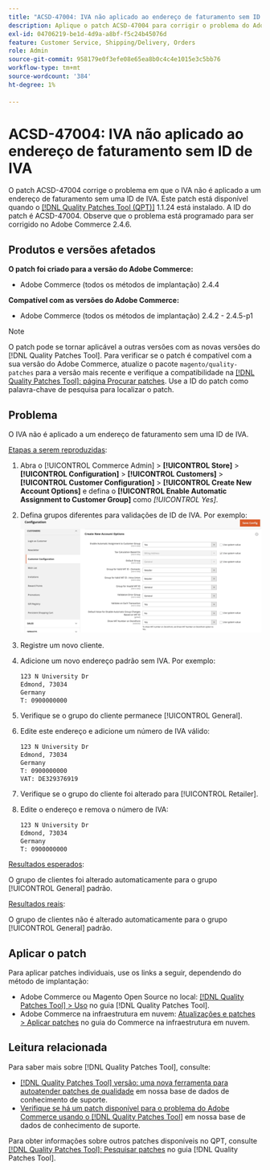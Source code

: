 ```yaml
---
title: "ACSD-47004: IVA não aplicado ao endereço de faturamento sem ID de IVA"
description: Aplique o patch ACSD-47004 para corrigir o problema do Adobe Commerce em que o IVA não é aplicado a um endereço de faturamento sem uma ID de IVA.
exl-id: 04706219-be1d-4d9a-a8bf-f5c24b45076d
feature: Customer Service, Shipping/Delivery, Orders
role: Admin
source-git-commit: 958179e0f3efe08e65ea8b0c4c4e1015e3c5bb76
workflow-type: tm+mt
source-wordcount: '384'
ht-degree: 1%

---
```


# ACSD-47004: IVA não aplicado ao endereço de faturamento sem ID de IVA

O patch ACSD-47004 corrige o problema em que o IVA não é aplicado a um endereço de faturamento sem uma ID de IVA. Este patch está disponível quando o [[!DNL Quality Patches Tool (QPT)]](/help/announcements/adobe-commerce-announcements/magento-quality-patches-released-new-tool-to-self-serve-quality-patches.md) 1.1.24 está instalado. A ID do patch é ACSD-47004. Observe que o problema está programado para ser corrigido no Adobe Commerce 2.4.6.

## Produtos e versões afetados

**O patch foi criado para a versão do Adobe Commerce:**

* Adobe Commerce (todos os métodos de implantação) 2.4.4

**Compatível com as versões do Adobe Commerce:**

* Adobe Commerce (todos os métodos de implantação) 2.4.2 - 2.4.5-p1

>[!NOTE]
>
>O patch pode se tornar aplicável a outras versões com as novas versões do [!DNL Quality Patches Tool]. Para verificar se o patch é compatível com a sua versão do Adobe Commerce, atualize o pacote `magento/quality-patches` para a versão mais recente e verifique a compatibilidade na [[!DNL Quality Patches Tool]: página Procurar patches](https://experienceleague.adobe.com/tools/commerce-quality-patches/index.html). Use a ID do patch como palavra-chave de pesquisa para localizar o patch.

## Problema

O IVA não é aplicado a um endereço de faturamento sem uma ID de IVA.

<u>Etapas a serem reproduzidas</u>:

1. Abra o [!UICONTROL Commerce Admin] > **[!UICONTROL Store]** > **[!UICONTROL Configuration]** > **[!UICONTROL Customers]** > **[!UICONTROL Customer Configuration]** > **[!UICONTROL Create New Account Options]** e defina o **[!UICONTROL Enable Automatic Assignment to Customer Group]** como *[!UICONTROL Yes]*.
1. Defina grupos diferentes para validações de ID de IVA. Por exemplo:
   ![Validações de ID de IVA](/help/support-tools/patches-available-in-qpt-tool/assets/vat-id-validations.png)
1. Registre um novo cliente.
1. Adicione um novo endereço padrão sem IVA. Por exemplo:

   ```
   123 N University Dr
   Edmond, 73034
   Germany
   T: 0900000000
   ```

1. Verifique se o grupo do cliente permanece [!UICONTROL General].
1. Edite este endereço e adicione um número de IVA válido:

   ```
   123 N University Dr
   Edmond, 73034
   Germany
   T: 0900000000
   VAT: DE329376919
   ```

1. Verifique se o grupo do cliente foi alterado para [!UICONTROL Retailer].
1. Edite o endereço e remova o número de IVA:

   ```
   123 N University Dr
   Edmond, 73034
   Germany
   T: 0900000000
   ```

<u>Resultados esperados</u>:

O grupo de clientes foi alterado automaticamente para o grupo [!UICONTROL General] padrão.

<u>Resultados reais</u>:

O grupo de clientes não é alterado automaticamente para o grupo [!UICONTROL General] padrão.

## Aplicar o patch

Para aplicar patches individuais, use os links a seguir, dependendo do método de implantação:

* Adobe Commerce ou Magento Open Source no local: [[!DNL Quality Patches Tool] > Uso](https://experienceleague.adobe.com/docs/commerce-operations/tools/quality-patches-tool/usage.html) no guia [!DNL Quality Patches Tool].
* Adobe Commerce na infraestrutura em nuvem: [Atualizações e patches > Aplicar patches](https://experienceleague.adobe.com/docs/commerce-cloud-service/user-guide/develop/upgrade/apply-patches.html) no guia do Commerce na infraestrutura em nuvem.

## Leitura relacionada

Para saber mais sobre [!DNL Quality Patches Tool], consulte:

* [[!DNL Quality Patches Tool] versão: uma nova ferramenta para autoatender patches de qualidade](/help/announcements/adobe-commerce-announcements/magento-quality-patches-released-new-tool-to-self-serve-quality-patches.md) em nossa base de dados de conhecimento de suporte.
* [Verifique se há um patch disponível para o problema do Adobe Commerce usando o [!DNL Quality Patches Tool]](/help/support-tools/patches-available-in-qpt-tool/check-patch-for-magento-issue-with-magento-quality-patches.md) em nossa base de dados de conhecimento de suporte.

Para obter informações sobre outros patches disponíveis no QPT, consulte [[!DNL Quality Patches Tool]: Pesquisar patches](https://experienceleague.adobe.com/tools/commerce-quality-patches/index.html) no guia [!DNL Quality Patches Tool].

